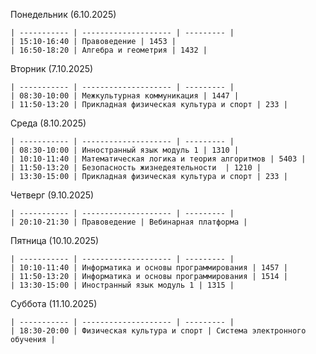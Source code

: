 Понедельник (6.10.2025)

    | ----------- | -------------------- | --------- |
    | 15:10-16:40 | Правоведение | 1453 |
    | 16:50-18:20 | Алгебра и геометрия | 1432 |

Вторник (7.10.2025)

    | ----------- | -------------------- | --------- |
    | 08:30-10:00 | Межкультурная коммуникация | 1447 |
    | 11:50-13:20 | Прикладная физическая культура и спорт | 233 |
Среда (8.10.2025)

    | ----------- | -------------------- | --------- |
    | 08:30-10:00 | Инностранный язык модуль 1 | 1310 |
    | 10:10-11:40 | Математическая логика и теория алгоритмов | 5403 |
    | 11:50-13:20 | Безопасность жизнедеятельности  | 1210 |
    | 13:30-15:00 | Прикладная физическая культура и спорт | 233 |

Четверг (9.10.2025)

    | ----------- | -------------------- | --------- |
    | 20:10-21:30 | Правоведение | Вебинарная платформа |

Пятница (10.10.2025)

    | ----------- | -------------------- | --------- |
    | 10:10-11:40 | Информатика и основы программирования | 1457 |
    | 11:50-13:20 | Информатика и основы программирования | 1514 |
    | 13:30-15:00 | Иностранный язык модуль 1 | 1315 |

Суббота (11.10.2025)

    | ----------- | -------------------- | --------- |
    | 18:30-20:00 | Физическая культура и спорт | Система электронного обучения |